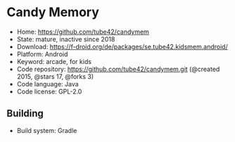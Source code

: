# Candy Memory

- Home: https://github.com/tube42/candymem
- State: mature, inactive since 2018
- Download: https://f-droid.org/de/packages/se.tube42.kidsmem.android/
- Platform: Android
- Keyword: arcade, for kids
- Code repository: https://github.com/tube42/candymem.git (@created 2015, @stars 17, @forks 3)
- Code language: Java
- Code license: GPL-2.0

## Building

- Build system: Gradle
